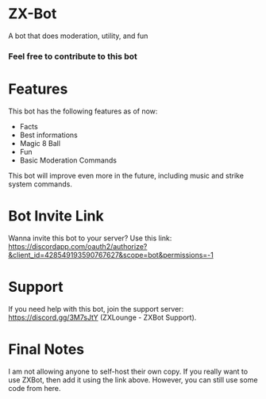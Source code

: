 # ZX-Bot
A bot that does moderation, utility, and fun

### Feel free to contribute to this bot

# Features
This bot has the following features as of now:
  * Facts
  * Best informations
  * Magic 8 Ball
  * Fun
  * Basic Moderation Commands

This bot will improve even more in the future, including music and strike system commands.

# Bot Invite Link
Wanna invite this bot to your server? Use this link: https://discordapp.com/oauth2/authorize?&client_id=428549193590767627&scope=bot&permissions=-1

# Support
If you need help with this bot, join the support server: https://discord.gg/3M7sJtY (ZXLounge - ZXBot Support).

# Final Notes
I am not allowing anyone to self-host their own copy. If you really want to use ZXBot, then add it using the link above. However, you can still use some code from here.
